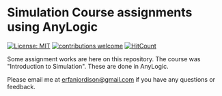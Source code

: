 # Simulation Course assignments using AnyLogic

[![License: MIT](https://img.shields.io/badge/License-MIT-yellow.svg)](https://opensource.org/licenses/MIT) [![contributions welcome](https://img.shields.io/badge/contributions-welcome-brightgreen.svg?style=flat)](https://github.com/dwyl/esta/issues) [![HitCount](http://hits.dwyl.io/sayederfanarefin/ovgu-course-introduction-to-simulation.svg)](http://hits.dwyl.io/sayederfanarefin/ovgu-course-introduction-to-simulation)

Some assignment works are here on this repository. The course was "Introduction to Simulation". These are done in AnyLogic. 

Please email me at erfanjordison@gmail.com if you have any questions or feedback.

